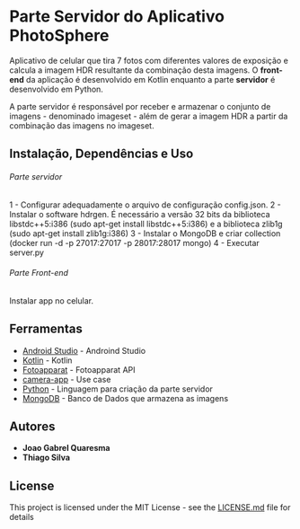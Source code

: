 # Parte Servidor do Aplicativo PhotoSphere

Aplicativo de celular que tira 7 fotos com diferentes valores de exposição e calcula a imagem HDR resultante da combinação desta imagens.
O **front-end** da aplicação é desenvolvido em  Kotlin enquanto a parte **servidor** é desenvolvido em Python.

A parte servidor é responsável por receber e armazenar o conjunto de imagens - denominado imageset - além de gerar a imagem HDR a partir da combinação das imagens no imageset.

## Instalação, Dependências e Uso
###### Parte servidor
1 - Configurar adequadamente o arquivo de configuração config.json.
2 - Instalar o software hdrgen. É necessário a versão 32 bits da biblioteca libstdc++5:i386 (sudo apt-get install libstdc++5:i386) e a biblioteca zlib1g (sudo apt-get install zlib1g:i386)
3 - Instalar o MongoDB e criar collection (docker run -d -p 27017:27017 -p 28017:28017 mongo)
4 - Executar server.py


###### Parte Front-end
Instalar app no celular.


## Ferramentas

* [Android Studio](https://developer.android.com/studio) - Androind Studio
* [Kotlin](https://kotlinlang.org/) - Kotlin
* [Fotoapparat](https://github.com/RedApparat/Fotoapparat) - Fotoapparat API
* [camera-app](https://gabrieltanner.org/blog/camera-app) - Use case
* [Python](https://python.org) - Linguagem para criação da parte servidor
* [MongoDB](https://mongodb.org) - Banco de Dados que armazena as imagens



## Autores

* **Joao Gabrel Quaresma**
* **Thiago Silva**


## License

This project is licensed under the MIT License - see the [LICENSE.md](LICENSE.md) file for details
